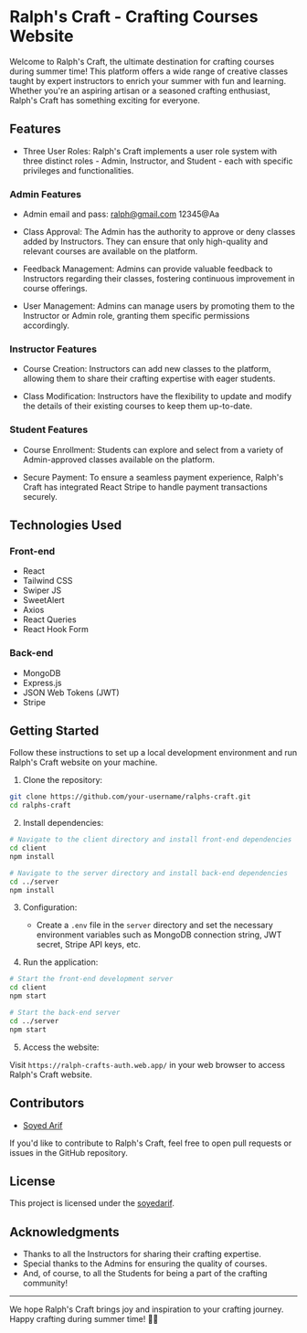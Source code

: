 # Ralph's Craft - Crafting Courses Website

Welcome to Ralph's Craft, the ultimate destination for crafting courses during summer time! This platform offers a wide range of creative classes taught by expert instructors to enrich your summer with fun and learning. Whether you're an aspiring artisan or a seasoned crafting enthusiast, Ralph's Craft has something exciting for everyone.

## Features

- Three User Roles: Ralph's Craft implements a user role system with three distinct roles - Admin, Instructor, and Student - each with specific privileges and functionalities.

### Admin Features
- Admin email and pass: ralph@gmail.com 12345@Aa

- Class Approval: The Admin has the authority to approve or deny classes added by Instructors. They can ensure that only high-quality and relevant courses are available on the platform.

- Feedback Management: Admins can provide valuable feedback to Instructors regarding their classes, fostering continuous improvement in course offerings.

- User Management: Admins can manage users by promoting them to the Instructor or Admin role, granting them specific permissions accordingly.

### Instructor Features

- Course Creation: Instructors can add new classes to the platform, allowing them to share their crafting expertise with eager students.

- Class Modification: Instructors have the flexibility to update and modify the details of their existing courses to keep them up-to-date.

### Student Features

- Course Enrollment: Students can explore and select from a variety of Admin-approved classes available on the platform.

- Secure Payment: To ensure a seamless payment experience, Ralph's Craft has integrated React Stripe to handle payment transactions securely.

## Technologies Used

### Front-end

- React
- Tailwind CSS
- Swiper JS
- SweetAlert
- Axios
- React Queries
- React Hook Form

### Back-end

- MongoDB
- Express.js
- JSON Web Tokens (JWT)
- Stripe

## Getting Started

Follow these instructions to set up a local development environment and run Ralph's Craft website on your machine.

1. Clone the repository:

```bash
git clone https://github.com/your-username/ralphs-craft.git
cd ralphs-craft
```

2. Install dependencies:

```bash
# Navigate to the client directory and install front-end dependencies
cd client
npm install

# Navigate to the server directory and install back-end dependencies
cd ../server
npm install
```

3. Configuration:

   - Create a `.env` file in the `server` directory and set the necessary environment variables such as MongoDB connection string, JWT secret, Stripe API keys, etc.

4. Run the application:

```bash
# Start the front-end development server
cd client
npm start

# Start the back-end server
cd ../server
npm start
```

5. Access the website:

Visit `https://ralph-crafts-auth.web.app/` in your web browser to access Ralph's Craft website.

## Contributors

- [Soyed Arif](https://github.com/soyedarif)

If you'd like to contribute to Ralph's Craft, feel free to open pull requests or issues in the GitHub repository.

## License

This project is licensed under the [soyedarif]().

## Acknowledgments

- Thanks to all the Instructors for sharing their crafting expertise.
- Special thanks to the Admins for ensuring the quality of courses.
- And, of course, to all the Students for being a part of the crafting community!

---

We hope Ralph's Craft brings joy and inspiration to your crafting journey. Happy crafting during summer time! 🎨✨
